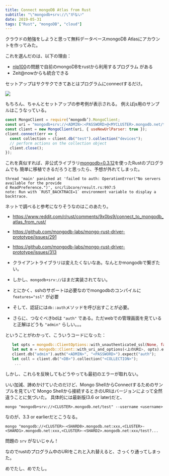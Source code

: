 ```yaml
---
title: Connect mongoDB Atlas from Rust
subtitle: "\"mongodb+srv://\"がない"
date: 2019-05-31
tags: ["Rust", "mongoDB", "cloud"]
---
```


クラウドの勉強をしようと思って無料データベースmongoDB Atlasにアカウントを作ってみた。

これを選んだのは、以下の理由：

- [nlp100](http://www.cl.ecei.tohoku.ac.jp/nlp100/)の問題で自前のmongoDBをrustから利用するプログラム
がある
- Zeit@nowからも統合できる

セットアップはサクサクできてあとはプログラムにconnectするだけ。

![](/img/2019-05-31-mongodb-1.png)

もちろん、ちゃんとセットアップの参考例が表示される。
例えばjs用のサンプルはこうなっている。

```js
const MongoClient = require(‘mongodb’).MongoClient;
const uri = "mongodb+srv://<ADMIN>:<PASSWORD>@<MYCLUSTER>.mongodb.net/test?...";
const client = new MongoClient(uri, { useNewUrlParser: true });
client.connect(err => {
  const collection = client.db("test").collection("devices");
  // perform actions on the collection object
  client.close();
});
```

これを真似すれば、非公式ライブラリ[mongodb=0.3.12](https://crates.io/crates/mongodb)を使ったRustのプログラムでも
簡単に移植できるだろうと思ったら、予想が外れてしまった。

```
thread 'main' panicked at 'failed to auth: OperationError("No servers available for the provide
d ReadPreference.")', src/libcore/result.rs:997:5                                              
note: Run with `RUST_BACKTRACE=1` environment variable to display a backtrace.  
```

ネットで調べると参考になりそうなのはこのあたり。

- https://www.reddit.com/r/rust/comments/9x0bs9/connect_to_mongodb_atlas_from_rust/
- https://github.com/mongodb-labs/mongo-rust-driver-prototype/issues/291
- https://github.com/mongodb-labs/mongo-rust-driver-prototype/issues/313

- クライアントライブラリは変えたくないなあ。なんとかmongodbで繋ぎたい。
- しかし、`mongodb+srv://`はまだ実装されてない。
- とにかく、sshのサポートは必要なのでmongodbのコンパイルに`features="ssl"` が必要
- そして、認証には`db::auth`メソッドを呼び出すことが必要。
- さらに、つなぐべきbdは `"auth"` である。ただwebでの管理画面を見ていると正解はどうも `"admin"` らしい。。。

ということがわかって、こういうコードになった：

```rust
   let opts = mongodb::ClientOptions::with_unauthenticated_ssl(None, false);
   let mut m = mongodb::Client::with_uri_and_options(<上のURI>, opts).expect("connect");
   client.db("admin").auth("<ADMIN>", "<PASSWORD>").expect("auth");
   let coll = client.db("<DB>").collection("<COLLECTION>");
    ...
```
しかし、これらを反映してもどうやっても最初のエラーが取れない。

いい加減、諦めかけていたのだけど、Mongo ShellからConnectするためのサンプルを見ていて
Mongo Shellから接続するときのURIはバージョンによって全然違うことに気づいた。
具体的には最新版(3.6 or later)だと、

```
mongo "mongodb+srv://<CLUSTER>.mongodb.net/test" --username <username>
```

なのが、3.3 or earlierだとこうなる。


```
mongo "mongodb://<CLUSTER>-<SHARD0>.mongodb.net:xxx,<CLUSTER>-<SHARD1>.mongodb.net:xxx,<CLUSTER>-<SHARD2>.mongodb.net:xxx/test?...
```

問題の `srv` がないじゃん！

なのでrustのプログラム中のURIをこれと入れ替えると、さっくり通ってしまった。

めでたし、めでたし。
